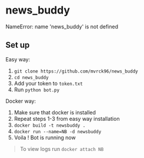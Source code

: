 # news_buddy
NameError: name 'news_buddy' is not defined

## Set up

Easy way:
1. `git clone https://github.com/mvrck96/news_buddy`
2. `cd news_buddy`
3. Add your token to `token.txt`
4. Run `python bot.py`

Docker way:
1. Make sure that docker is installed
2. Repeat steps 1-3 from easy way installation
3. `docker build -t newsbuddy .`
4. `docker run --name=NB -d newsbuddy`
5. Voila ! Bot is running now

> To view logs run `docker attach NB`